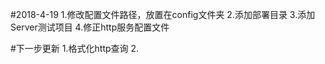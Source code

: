 #2018-4-19
1.修改配置文件路径，放置在config文件夹
2.添加部署目录
3.添加Server测试项目
4.修正http服务配置文件

#下一步更新
  1.格式化http查询
  2.

